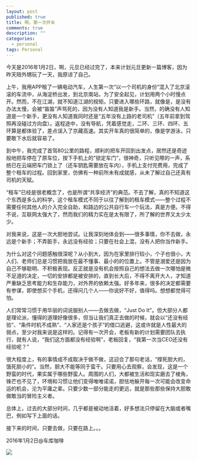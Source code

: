 ```yaml
---
layout: post
published: true
title: 啊，第一次开车
comments: true
description: ""
categories: 
  - personal
tags: Personal
---
```

今天是2016年1月2日，啊，元旦已经过完了，本来计划元旦更新一篇博客，因为昨天陪外甥玩了一天，我原谅了自己。

上午，我用APP租了一辆电动汽车，人生第一次“以一个司机的身份”混入了北京滚滚的车流中，从海淀桥出发，到北京南站，为了安全起见，计划用两个小时慢点开。然而，不在江湖，就不知道江湖的规矩。只要进入哪些环路，就像是，是没有办法太慢，会被“笛笛”声骂死的，因为没有人知道我是新手。当然，的确没有人知道是一个新手，更没有人知道我同时还是“五年没有上路的老司机”（五年前拿到驾照再没碰过方向盘）。返程途中，没有导航，凭着感觉走，二环、三环、四环、五环算是都体验了，差点误入了京藏高速。其实开车真的很简单的，像是学游泳，只要敢下水后就容易了。

到中午，我完成了首驾80公里的路程，顺利的把车开回到出发点，居然还是奇迹般地把车停在了原车位，按下手机上的“锁定车门”，很神奇，只听见嚓的一声，系统已在云端把车门锁上了（还车钥匙需要放在车内），手机上支付完费用，完成了整个租车的过程。回到家里，仿佛有一种前所未有成就感，从未了解过自己还真有司机的天赋。

“租车”已经是很老概念了，也是所谓“共享经济”的典范。不去了解，真的不知道这个东西是多么的科学，这个租车模式不同于以往了解到的租车模式——整个过程不需要任何其他人的介入完全自助，和路边的公共自行车一个玩法，真是方便。不得不说，互联网太强大了，然而我们的精力实在是太有限了，所了解的世界又太少太少。

对我来说，这是一次大胆地尝试。让我深刻地体会到——很多事情，你不去做，永远是个新手；不弄脏手，永远没有经验；只要在社会上混，没有人把你当作新手。

为什么对这个问题感触很深呢？从小到大，因为在家里排行较小，个子也很小，大人们、老师们总是习惯把我放在最不懂事、最小的的位置上。不管是溺爱还是因为自己不够聪明、不积极表现。反正就是没有机会按照自己的想法去做一次哪怕是微不足道的决定，一切的安排都是被安排的，直到长大后，不得不离开大人，才知道严重缺乏思考能力和生存能力，对外界的依赖太强。好多年来，很多的决定都需要有参谋，即使想买个手机，还得问几个人——你说好不好，值得吗。想想都觉得可怕。

人们常常习惯于用华丽的词说服别人——去做去做，“Just Do It”。但大部分人都是理论派，懂得的道理好像很多，但当让我们真正去做的时候，就会以“还没有经验”、“条件时机不成熟”、“人家还是个孩子”的借口逃避，这或许就是人性最大的弱点，至少对我来说是这样的。记得有一次开会，老板有新的计划需要团队去执行，就有人说，“我们这方面都没有经验啊”，老板回复，“我第一次当CEO还没有经验呢？”

很大程度上，有的事情成不成取决于做不做，这迎合了那句老话，“撑死胆大的，饿死胆小的”。当然，胆大不能等同于蛮干。只要用心去观察，会发现，这是一个野蛮的时代，果实属于哪些野蛮人。周围的人们，大都被生活和现实磨去了棱角，锋芒也不见了，环境和习惯让他们变得唯唯诺诺，胆怯地躲开每一次可能会改变命运的机会，沦为平庸之辈。只要少数一部分能走的更远，就是那些那些保持大胆敢做敢当的冒险主义者。

总体上，过去的大部分时间，几乎都是被动地活着，好多想法只停留在大脑或者嘴巴，例如写下上面的话。

接下来的时间，只要去做，只要在路上。。。

2016年1月2日@车库咖啡

<img src="{{ site.imageurl }}/16-01-02-cheku.jpg" />

